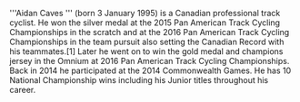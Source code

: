 '''Aidan Caves ''' (born 3 January 1995) is a Canadian professional track cyclist. He won the silver medal at the 2015 Pan American Track Cycling Championships in the scratch and at the 2016 Pan American Track Cycling Championships in the team pursuit also setting the Canadian Record with his teammates.[1] Later he went on to win the gold medal and champions jersey in the Omnium at 2016 Pan American Track Cycling Championships. Back in 2014 he participated at the 2014 Commonwealth Games. He has 10 National Championship wins including his Junior titles throughout his career.
